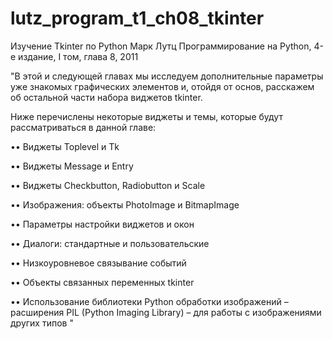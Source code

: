 # lutz_program_t1_ch08_tkinter

Изучение Tkinter по Python Марк Лутц Программирование на Python, 4-е издание, I том, глава 8, 2011

"В этой и следующей главах мы исследуем дополнительные параметры
уже знакомых графических элементов и, отойдя от основ, расскажем
об остальной части набора виджетов tkinter. 

Ниже перечислены некоторые виджеты и темы, которые будут рассматриваться в данной главе:

•• Виджеты Toplevel и Tk

•• Виджеты Message и Entry

•• Виджеты Checkbutton, Radiobutton и Scale

•• Изображения: объекты PhotoImage и BitmapImage

•• Параметры настройки виджетов и окон

•• Диалоги: стандартные и пользовательские

•• Низкоуровневое связывание событий

•• Объекты связанных переменных tkinter

•• Использование библиотеки Python обработки изображений – расширения PIL (Python Imaging Library) – для работы с изображениями других типов
"